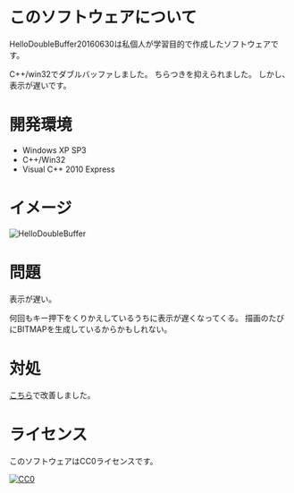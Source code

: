 # このソフトウェアについて #

HelloDoubleBuffer20160630は私個人が学習目的で作成したソフトウェアです。

C++/win32でダブルバッファしました。
ちらつきを抑えられました。
しかし、表示が遅いです。

# 開発環境 #

* Windows XP SP3
* C++/Win32
* Visual C++ 2010 Express

# イメージ #

![HelloDoubleBuffer](http://cdn-ak.f.st-hatena.com/images/fotolife/y/ytyaru/20160630/20160630184312.png)  

# 問題 #

表示が遅い。

何回もキー押下をくりかえしているうちに表示が遅くなってくる。
描画のたびにBITMAPを生成しているからかもしれない。

# 対処 #

[こちら](https://github.com/ytyaru/DoubleBufferGraphics20160630)で改善しました。

# ライセンス #

このソフトウェアはCC0ライセンスです。

[![CC0](http://i.creativecommons.org/p/zero/1.0/88x31.png "CC0")](http://creativecommons.org/publicdomain/zero/1.0/deed.ja)
